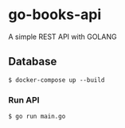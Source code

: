 # go-books-api
A simple REST API with GOLANG

## Database
```
$ docker-compose up --build
```

### Run API

```
$ go run main.go
```
